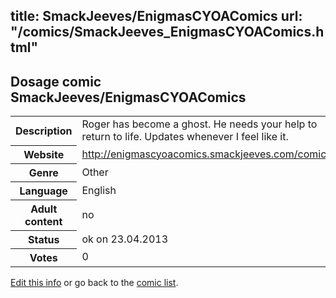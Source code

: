 title: SmackJeeves/EnigmasCYOAComics
url: "/comics/SmackJeeves_EnigmasCYOAComics.html"
---
Dosage comic SmackJeeves/EnigmasCYOAComics
-----------------------------------------

<table class="comicinfo">
<tr>
<th>Description</th><td>Roger has become a ghost. He needs your help to return to life. Updates whenever I feel like it.</td>
</tr>
<tr>
<th>Website</th><td><a href="http://enigmascyoacomics.smackjeeves.com/comics/">http://enigmascyoacomics.smackjeeves.com/comics/</a></td>
</tr>
<tr>
<th>Genre</th><td>Other</td>
</tr>
<tr>
<th>Language</th><td>English</td>
</tr>
<tr>
<th>Adult content</th><td>no</td>
</tr>
<tr>
<th>Status</th><td>ok on 23.04.2013</td>
</tr>
<tr>
<th>Votes</th><td>0</div></td>
</tr>
</table>

[Edit this info](/comics/SmackJeeves_EnigmasCYOAComics_edit.html) or go back to the [comic list](../comic-index.html).
